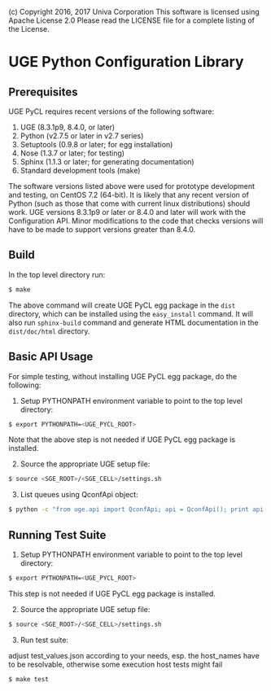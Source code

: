 (c) Copyright 2016, 2017 Univa Corporation
This software is licensed using Apache License 2.0 
Please read the LICENSE file for a complete listing of the License.


# UGE Python Configuration Library

## Prerequisites

UGE PyCL requires recent versions of the following software:

1. UGE (8.3.1p9, 8.4.0, or later)
2. Python (v2.7.5 or later in v2.7 series)
3. Setuptools (0.9.8 or later; for egg installation)
4. Nose (1.3.7 or later; for testing)
5. Sphinx (1.1.3 or later; for generating documentation)
6. Standard development tools (make)

The software versions listed above were used for prototype development and
testing, on CentOS 7.2 (64-bit). It is likely that any recent version of 
Python (such as those that come with current linux distributions) should work.
UGE versions 8.3.1p9 or later or 8.4.0 and later will work with the Configuration API.
Minor modifications to the code that checks versions will have to be made to support
versions greater than 8.4.0.  

## Build

In the top level directory run:

```sh
$ make 
```

The above command will create UGE PyCL egg package in the `dist` directory, which can be installed using the `easy_install` command. It will also run `sphinx-build` command and generate HTML documentation in the `dist/doc/html` directory.

## Basic API Usage

For simple testing, without installing UGE PyCL egg package, do the following:

1) Setup PYTHONPATH environment variable to point to the top level directory:

```sh
$ export PYTHONPATH=<UGE_PYCL_ROOT>
```

Note that the above step is not needed if UGE PyCL egg package is installed.

2) Source the appropriate UGE setup file:

```sh
$ source <SGE_ROOT>/<SGE_CELL>/settings.sh
```

3) List queues using QconfApi object:

```sh
$ python -c "from uge.api import QconfApi; api = QconfApi(); print api.list_queues()"
```

## Running Test Suite

1) Setup PYTHONPATH environment variable to point to the top level directory:

```sh
$ export PYTHONPATH=<UGE_PYCL_ROOT>
```

This step is not needed if UGE PyCL egg package is installed.

2) Source the appropriate UGE setup file:

```sh
$ source <SGE_ROOT>/<SGE_CELL>/settings.sh
```

3) Run test suite:

  adjust test_values.json according to your needs, esp. the host_names have to be resolvable,
  otherwise some execution host tests might fail

```sh
$ make test 
```

